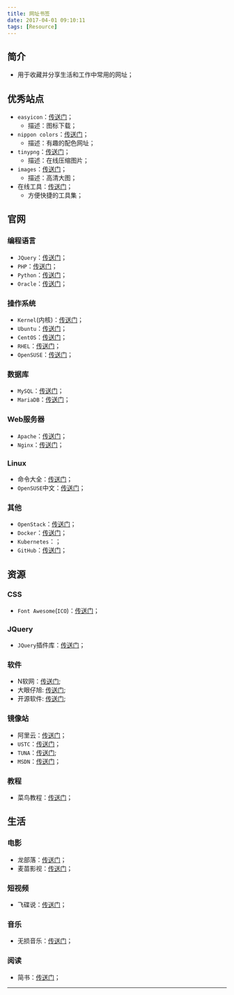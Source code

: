 ```yaml
---
title: 网址书签
date: 2017-04-01 09:10:11
tags: [Resource]
---
```


## 简介
+ 用于收藏并分享生活和工作中常用的网址；

<!-- more -->

## 优秀站点
+ `easyicon`：[传送门](http://www.easyicon.net/)；
    + 描述：图标下载；
+ `nippon colors`：[传送门](http://nipponcolors.com/)；
    + 描述：有趣的配色网址；
+ `tinypng`：[传送门](https://tinypng.com/)；
    + 描述：在线压缩图片；
+ `images`：[传送门](https://unsplash.com/)；
    + 描述：高清大图；
+ 在线工具：[传送门](http://tool.lu/)；
    + 方便快捷的工具集；

## 官网

### 编程语言
+ `JQuery`：[传送门](https://jquery.com/)；
+ `PHP`：[传送门](https://secure.php.net/)；
+ `Python`：[传送门](https://www.python.org/)；
+ `Oracle`：[传送门](https://www.oracle.com/)；

### 操作系统
+ `Kernel`(内核)：[传送门](https://www.kernel.org/)；
+ `Ubuntu`：[传送门](http://www.ubuntu.org.cn/index_kylin)；
+ `CentOS`：[传送门](https://www.centos.org/)；
+ `RHEL`：[传送门](https://www.redhat.com/)；
+ `OpenSUSE`：[传送门](https://www.opensuse.org/)；

### 数据库
+ `MySQL`：[传送门](https://www.mysql.com/)；
+ `MariaDB`：[传送门](https://mariadb.org/)；

### Web服务器
+ `Apache`：[传送门](https://www.apache.org/)；
+ `Nginx`：[传送门](https://nginx.org/en/)；

### Linux
+ 命令大全：[传送门](http://man.linuxde.net/)；
+ `OpenSUSE`中文：[传送门](https://forum.suse.org.cn/)；

### 其他
+ `OpenStack`：[传送门](https://www.openstack.org/)；
+ `Docker`：[传送门](https://www.docker.com/)；
+ `Kubernetes`：[](https://kubernetes.io/)；
+ `GitHub`：[传送门](https://github.com/)；

## 资源
### CSS
+ `Font Awesome`(`ICO`)：[传送门](http://fontawesome.io/)；

### JQuery
+ `JQuery`插件库：[传送门](http://www.jq22.com/)；

### 软件
+ N软网：[传送门](http://www.nruan.com/);
+ 大眼仔旭: [传送门](http://www.dayanzai.me/);
+ 开源软件: [传送门](https://sourceforge.net/);

### 镜像站
+ 阿里云：[传送门](http://mirrors.aliyun.com/)；
+ `USTC`：[传送门](http://mirrors.ustc.edu.cn/)；
+ `TUNA`：[传送门](https://mirror.tuna.tsinghua.edu.cn/);
+ `MSDN`：[传送门](http://msdn.itellyou.cn/)；

### 教程
+ 菜鸟教程：[传送门](http://www.runoob.com/)；

## 生活

### 电影
+ 龙部落：[传送门](http://www.lbldy.com/)；
+ 麦苗影视：[传送门](http://www.770k.com/)；

### 短视频
+ 飞碟说：[传送门](http://www.feidieshuo.com/)；

### 音乐
+ 无损音乐：[传送门](http://www.51ape.com/)；

### 阅读
+ 简书：[传送门](http://www.jianshu.com/)；

***